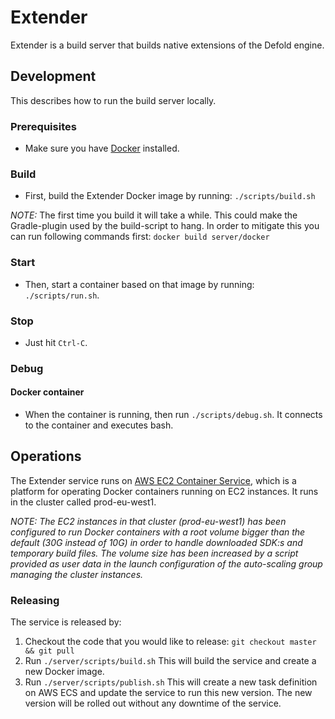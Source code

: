 # Extender

Extender is a build server that builds native extensions of the Defold engine.

## Development
This describes how to run the build server locally. 

### Prerequisites
* Make sure you have [Docker](https://www.docker.com) installed.

### Build
* First, build the Extender Docker image by running: `./scripts/build.sh`

_NOTE:_ The first time you build it will take a while. This could make the Gradle-plugin
used by the build-script to hang. In order to mitigate this you can run following commands
first: `docker build server/docker`

### Start
* Then, start a container based on that image by running: `./scripts/run.sh`.

### Stop
* Just hit `Ctrl-C`. 

### Debug

#### Docker container

* When the container is running, then run `./scripts/debug.sh`. It connects to the container
 and executes bash. 
 
## Operations

The Extender service runs on [AWS EC2 Container Service](https://aws.amazon.com/ecs/), which is
a platform for operating Docker containers running on EC2 instances. It runs in the cluster called
 prod-eu-west1. 
 
 _NOTE: The EC2 instances in that cluster (prod-eu-west1) has been configured to run Docker containers with
  a root volume bigger than the default (30G instead of 10G) in order to handle downloaded SDK:s and 
  temporary build files. The volume size has been increased by a script provided as user data in the 
  launch configuration of the auto-scaling group managing the cluster instances._ 
  
### Releasing
  The service is released by:
  1. Checkout the code that you would like to release: `git checkout master && git pull`
  1. Run `./server/scripts/build.sh`
  This will build the service and create a new Docker image.
  1. Run `./server/scripts/publish.sh`
  This will create a new task definition on AWS ECS and update the service to run this new version. The new 
  version will be rolled out without any downtime of the service. 
